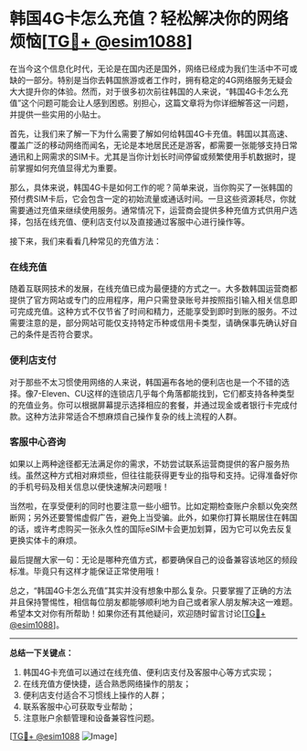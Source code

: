 # 韩国4G卡怎么充值？轻松解决你的网络烦恼[[TG💪+ @esim1088](https://t.me/s/esim1088)]

在当今这个信息化时代，无论是在国内还是国外，网络已经成为我们生活中不可或缺的一部分。特别是当你去韩国旅游或者工作时，拥有稳定的4G网络服务无疑会大大提升你的体验。然而，对于很多初次前往韩国的人来说，“韩国4G卡怎么充值”这个问题可能会让人感到困惑。别担心，这篇文章将为你详细解答这一问题，并提供一些实用的小贴士。

首先，让我们来了解一下为什么需要了解如何给韩国4G卡充值。韩国以其高速、覆盖广泛的移动网络而闻名，无论是本地居民还是游客，都需要一张能够支持日常通讯和上网需求的SIM卡。尤其是当你计划长时间停留或频繁使用手机数据时，提前掌握如何充值显得尤为重要。

那么，具体来说，韩国4G卡是如何工作的呢？简单来说，当你购买了一张韩国的预付费SIM卡后，它会包含一定的初始流量或通话时间。一旦这些资源耗尽，你就需要通过充值来继续使用服务。通常情况下，运营商会提供多种充值方式供用户选择，包括在线充值、便利店支付以及直接通过客服中心进行操作等。

接下来，我们来看看几种常见的充值方法：

### 在线充值

随着互联网技术的发展，在线充值已成为最便捷的方式之一。大多数韩国运营商都提供了官方网站或专门的应用程序，用户只需登录账号并按照指引输入相关信息即可完成充值。这种方式不仅节省了时间和精力，还能享受到即时到账的服务。不过需要注意的是，部分网站可能仅支持特定币种或信用卡类型，请确保事先确认好自己的条件是否符合要求。

### 便利店支付

对于那些不太习惯使用网络的人来说，韩国遍布各地的便利店也是一个不错的选择。像7-Eleven、CU这样的连锁店几乎每个角落都能找到，它们都支持各种类型的充值业务。你可以根据屏幕提示选择相应的套餐，并通过现金或者银行卡完成付款。这种方法非常适合不想麻烦自己操作复杂的线上流程的人群。

### 客服中心咨询

如果以上两种途径都无法满足你的需求，不妨尝试联系运营商提供的客户服务热线。虽然这种方式相对麻烦些，但往往能获得更专业的指导和支持。记得准备好你的手机号码及相关信息以便快速解决问题哦！

当然啦，在享受便利的同时也要注意一些小细节。比如定期检查账户余额以免突然断网；另外还要警惕虚假广告，避免上当受骗。此外，如果你打算长期居住在韩国的话，或许考虑购买一张永久性的国际eSIM卡会更加划算，因为它可以免去反复更换实体卡的麻烦。

最后提醒大家一句：无论是哪种充值方式，都要确保自己的设备兼容该地区的频段标准。毕竟只有这样才能保证正常使用哦！

总之，“韩国4G卡怎么充值”其实并没有想象中那么复杂。只要掌握了正确的方法并且保持警惕性，相信每位朋友都能够顺利地为自己或者家人朋友解决这一难题。希望本文对你有所帮助！如果你还有其他疑问，欢迎随时留言讨论[[TG💪+ @esim1088](https://t.me/s/esim1088)]。

---

**总结一下关键点：**
1. 韩国4G卡充值可以通过在线充值、便利店支付及客服中心等方式实现；
2. 在线充值方便快捷，适合熟悉网络操作的朋友；
3. 便利店支付适合不习惯线上操作的人群；
4. 联系客服中心可获取专业帮助；
5. 注意账户余额管理和设备兼容性问题。

[[TG💪+ @esim1088](https://t.me/s/esim1088) ![Image](https://i.postimg.cc/4NQfJmqS/Snipaste-2025-05-13-00-14-12.png)]